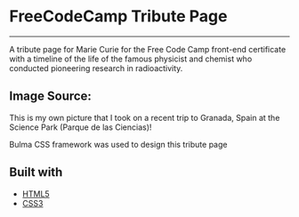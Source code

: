 # FreeCodeCamp Tribute Page

---

A tribute page for Marie Curie for the Free Code Camp front-end certificate with a timeline of the life of the famous physicist and chemist who conducted pioneering research in radioactivity.

## Image Source:

This is my own picture that I took on a recent trip to Granada, Spain at the Science Park (Parque de las Ciencias)!

Bulma CSS framework was used to design this tribute page

## Built with

- [HTML5](https://developer.mozilla.org/es/docs/HTML/HTML5)
- [CSS3](https://developer.mozilla.org/es/docs/Web/CSS/CSS3)
